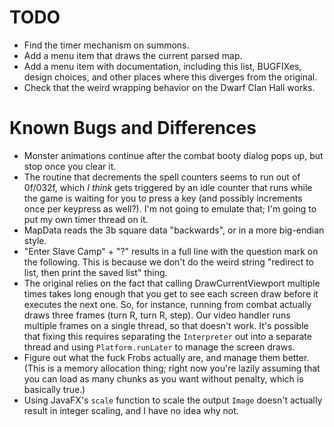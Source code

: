 # TODO

- Find the timer mechanism on summons.
- Add a menu item that draws the current parsed map.
- Add a menu item with documentation, including this list, BUGFIXes, design choices, and other places where this
  diverges from the original.
- Check that the weird wrapping behavior on the Dwarf Clan Hall works.

# Known Bugs and Differences

- Monster animations continue after the combat booty dialog pops up, but stop once you clear it.
- The routine that decrements the spell counters seems to run out of 0f/032f, which *I think* gets triggered by an 
  idle counter that runs while the game is waiting for you to press a key (and possibly increments once per keypress 
  as well?). I'm not going to emulate that; I'm going to put my own timer thread on it.
- MapData reads the 3b square data "backwards", or in a more big-endian style.
- "Enter Slave Camp" + "?" results in a full line with the question mark on the following. This is because we don't
  do the weird string "redirect to list, then print the saved list" thing.
- The original relies on the fact that calling DrawCurrentViewport multiple times takes long enough that you get to see
  each screen draw before it executes the next one. So, for instance, running from combat actually draws three frames 
  (turn R, turn R, step). Our video handler runs multiple frames on a single thread, so that doesn't work. It's possible
  that fixing this requires separating the `Interpreter` out into a separate thread and using `Platform.runLater` to 
  manage the screen draws.
- Figure out what the fuck Frobs actually are, and manage them better. (This is a memory allocation thing; right now
  you're lazily assuming that you can load as many chunks as you want without penalty, which is basically true.)
- Using JavaFX's `scale` function to scale the output `Image` doesn't actually result in integer scaling, and I 
  have no idea why not.
